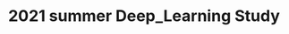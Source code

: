 ---
title: "2021 summer Deep_Learning Study"
permalink: /Myposts/Deep_Learning_Study/
layout: category
author_profile: true
taxonomy: Deep_Learning Study
---